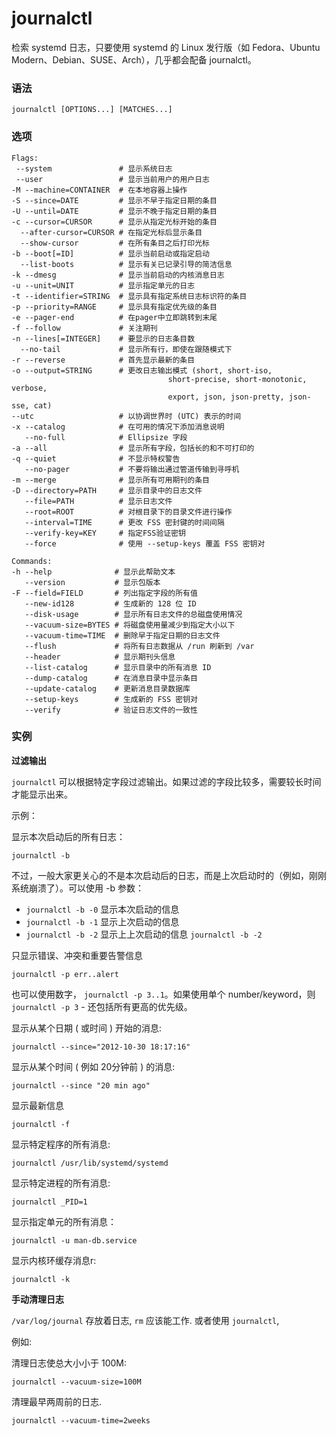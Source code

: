 journalctl
===

检索 systemd 日志，只要使用 systemd 的 Linux 发行版（如 Fedora、Ubuntu Modern、Debian、SUSE、Arch），几乎都会配备 journalctl。

### 语法

```shell
journalctl [OPTIONS...] [MATCHES...]
```

### 选项

```shell
Flags:
 --system               # 显示系统日志
 --user                 # 显示当前用户的用户日志
-M --machine=CONTAINER  # 在本地容器上操作
-S --since=DATE         # 显示不早于指定日期的条目
-U --until=DATE         # 显示不晚于指定日期的条目
-c --cursor=CURSOR      # 显示从指定光标开始的条目
  --after-cursor=CURSOR # 在指定光标后显示条目
  --show-cursor         # 在所有条目之后打印光标
-b --boot[=ID]          # 显示当前启动或指定启动
  --list-boots          # 显示有关已记录引导的简洁信息
-k --dmesg              # 显示当前启动的内核消息日志
-u --unit=UNIT          # 显示指定单元的日志
-t --identifier=STRING  # 显示具有指定系统日志标识符的条目
-p --priority=RANGE     # 显示具有指定优先级的条目
-e --pager-end          # 在pager中立即跳转到末尾
-f --follow             # 关注期刊
-n --lines[=INTEGER]    # 要显示的日志条目数
  --no-tail             # 显示所有行，即使在跟随模式下
-r --reverse            # 首先显示最新的条目
-o --output=STRING      # 更改日志输出模式 (short, short-iso,
                                   short-precise, short-monotonic, verbose,
                                   export, json, json-pretty, json-sse, cat)
--utc                   # 以协调世界时 (UTC) 表示的时间
-x --catalog            # 在可用的情况下添加消息说明
   --no-full            # Ellipsize 字段
-a --all                # 显示所有字段，包括长的和不可打印的
-q --quiet              # 不显示特权警告
   --no-pager           # 不要将输出通过管道传输到寻呼机
-m --merge              # 显示所有可用期刊的条目
-D --directory=PATH     # 显示目录中的日志文件
   --file=PATH          # 显示日志文件
   --root=ROOT          # 对根目录下的目录文件进行操作
   --interval=TIME      # 更改 FSS 密封键的时间间隔
   --verify-key=KEY     # 指定FSS验证密钥
   --force              # 使用 --setup-keys 覆盖 FSS 密钥对 

Commands:
-h --help              # 显示此帮助文本
   --version           # 显示包版本
-F --field=FIELD       # 列出指定字段的所有值
   --new-id128         # 生成新的 128 位 ID
   --disk-usage        # 显示所有日志文件的总磁盘使用情况
   --vacuum-size=BYTES # 将磁盘使用量减少到指定大小以下
   --vacuum-time=TIME  # 删除早于指定日期的日志文件
   --flush             # 将所有日志数据从 /run 刷新到 /var
   --header            # 显示期刊头信息
   --list-catalog      # 显示目录中的所有消息 ID
   --dump-catalog      # 在消息目录中显示条目
   --update-catalog    # 更新消息目录数据库
   --setup-keys        # 生成新的 FSS 密钥对
   --verify            # 验证日志文件的一致性
```

### 实例

**过滤输出**

`journalctl` 可以根据特定字段过滤输出。如果过滤的字段比较多，需要较长时间才能显示出来。

示例：

显示本次启动后的所有日志：

```shell
journalctl -b
```

不过，一般大家更关心的不是本次启动后的日志，而是上次启动时的（例如，刚刚系统崩溃了）。可以使用 -b 参数：

- `journalctl -b -0` 显示本次启动的信息
- `journalctl -b -1` 显示上次启动的信息
- `journalctl -b -2` 显示上上次启动的信息 `journalctl -b -2`

只显示错误、冲突和重要告警信息

```shell
journalctl -p err..alert
```

也可以使用数字， `journalctl -p 3..1`。如果使用单个 number/keyword，则 `journalctl -p 3` - 还包括所有更高的优先级。

显示从某个日期 ( 或时间 ) 开始的消息:

```shell
journalctl --since="2012-10-30 18:17:16"
```

显示从某个时间 ( 例如 20分钟前 ) 的消息:

```shell
journalctl --since "20 min ago"
```

显示最新信息

```shell
journalctl -f
```

显示特定程序的所有消息:

```shell
journalctl /usr/lib/systemd/systemd
```

显示特定进程的所有消息:

```shell
journalctl _PID=1
```

显示指定单元的所有消息：

```shell
journalctl -u man-db.service
```

显示内核环缓存消息r:

```shell
journalctl -k
```

**手动清理日志**

`/var/log/journal` 存放着日志, `rm` 应该能工作. 或者使用 `journalctl`,

例如:

清理日志使总大小小于 100M:

```shell
journalctl --vacuum-size=100M
```

清理最早两周前的日志.

```shell
journalctl --vacuum-time=2weeks
```
